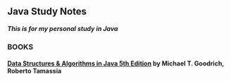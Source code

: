 ## Java Study Notes

**_This is for my personal study in Java_**

### BOOKS

#### [Data Structures & Algorithms in Java 5th Edition](http://www.wiley.com/WileyCDA/WileyTitle/productCd-EHEP001602.html) by **Michael T. Goodrich, Roberto Tamassia** 
